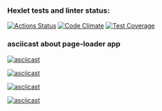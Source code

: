 ### Hexlet tests and linter status:
[![Actions Status](https://github.com/michaeldobosh/backend-project-4/actions/workflows/hexlet-check.yml/badge.svg)](https://github.com/michaeldobosh/backend-project-4/actions)
[![Code Climate](https://api.codeclimate.com/v1/badges/d08ec64035fe891791c5/maintainability)](https://codeclimate.com/github/michaeldobosh/backend-project-4/maintainability)
[![Test Coverage](https://api.codeclimate.com/v1/badges/d08ec64035fe891791c5/test_coverage)](https://codeclimate.com/github/michaeldobosh/backend-project-4/test_coverage)

### asciicast about page-loader app
[![asciicast](https://asciinema.org/a/afNqtDjmUFJwpMqRPNhKntN7z.svg)](https://asciinema.org/a/afNqtDjmUFJwpMqRPNhKntN7z)

[![asciicast](https://asciinema.org/a/oSzmsmAdGiUSjPpqQBGUmOCLt.svg)](https://asciinema.org/a/oSzmsmAdGiUSjPpqQBGUmOCLt)

[![asciicast](https://asciinema.org/a/rNVTuUH0xHYDf5xyFZPQKi5ac.svg)](https://asciinema.org/a/rNVTuUH0xHYDf5xyFZPQKi5ac)

[![asciicast](https://asciinema.org/a/1at9IKGtoNBtMxySX5wKYPgqf.svg)](https://asciinema.org/a/1at9IKGtoNBtMxySX5wKYPgqf)
